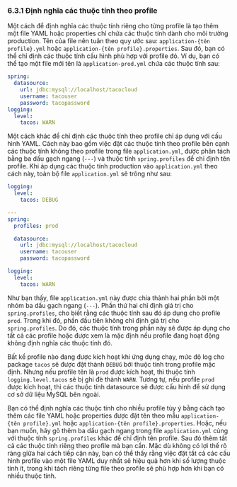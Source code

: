 ### 6.3.1 Định nghĩa các thuộc tính theo profile

Một cách để định nghĩa các thuộc tính riêng cho từng profile là tạo thêm một file YAML hoặc properties chỉ chứa các thuộc tính dành cho môi trường production. Tên của file nên tuân theo quy ước sau: `application-{tên profile}.yml` hoặc `application-{tên profile}.properties`. Sau đó, bạn có thể chỉ định các thuộc tính cấu hình phù hợp với profile đó. Ví dụ, bạn có thể tạo một file mới tên là `application-prod.yml` chứa các thuộc tính sau:

```yaml
spring:
  datasource:
    url: jdbc:mysql://localhost/tacocloud
    username: tacouser
    password: tacopassword
logging:
  level:
    tacos: WARN
```

Một cách khác để chỉ định các thuộc tính theo profile chỉ áp dụng với cấu hình YAML. Cách này bao gồm việc đặt các thuộc tính theo profile bên cạnh các thuộc tính không theo profile trong file `application.yml`, được phân tách bằng ba dấu gạch ngang (`---`) và thuộc tính `spring.profiles` để chỉ định tên profile. Khi áp dụng các thuộc tính production vào `application.yml` theo cách này, toàn bộ file `application.yml` sẽ trông như sau:

```yaml
logging:
  level:
    tacos: DEBUG

---
spring:
  profiles: prod

  datasource:
    url: jdbc:mysql://localhost/tacocloud
    username: tacouser
    password: tacopassword

logging:
  level:
    tacos: WARN
```

Như bạn thấy, file `application.yml` này được chia thành hai phần bởi một nhóm ba dấu gạch ngang (`---`). Phần thứ hai chỉ định giá trị cho `spring.profiles`, cho biết rằng các thuộc tính sau đó áp dụng cho profile `prod`. Trong khi đó, phần đầu tiên không chỉ định giá trị cho `spring.profiles`. Do đó, các thuộc tính trong phần này sẽ được áp dụng cho tất cả các profile hoặc được xem là mặc định nếu profile đang hoạt động không định nghĩa các thuộc tính đó.

Bất kể profile nào đang được kích hoạt khi ứng dụng chạy, mức độ log cho package `tacos` sẽ được đặt thành `DEBUG` bởi thuộc tính trong profile mặc định. Nhưng nếu profile tên là `prod` được kích hoạt, thì thuộc tính `logging.level.tacos` sẽ bị ghi đè thành `WARN`. Tương tự, nếu profile `prod` được kích hoạt, thì các thuộc tính datasource sẽ được cấu hình để sử dụng cơ sở dữ liệu MySQL bên ngoài.

Bạn có thể định nghĩa các thuộc tính cho nhiều profile tùy ý bằng cách tạo thêm các file YAML hoặc properties được đặt tên theo mẫu `application-{tên profile}.yml` hoặc `application-{tên profile}.properties`. Hoặc, nếu bạn muốn, hãy gõ thêm ba dấu gạch ngang trong file `application.yml` cùng với thuộc tính `spring.profiles` khác để chỉ định tên profile. Sau đó thêm tất cả các thuộc tính riêng theo profile mà bạn cần. Mặc dù không có lợi thế rõ ràng giữa hai cách tiếp cận này, bạn có thể thấy rằng việc đặt tất cả các cấu hình profile vào một file YAML duy nhất sẽ hiệu quả hơn khi số lượng thuộc tính ít, trong khi tách riêng từng file theo profile sẽ phù hợp hơn khi bạn có nhiều thuộc tính.
